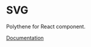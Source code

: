 # SVG

Polythene for React component.

[Documentation](https://github.com/ArthurClemens/polythene/tree/master/docs/components/react/svg.md)
